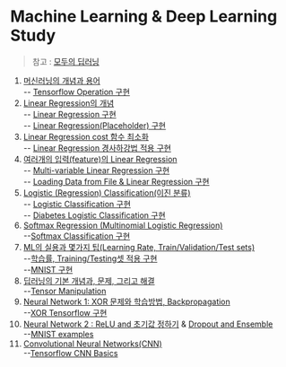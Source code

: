 # Machine Learning & Deep Learning Study 
> 참고 : [모두의 딥러닝](https://www.inflearn.com/course/%EA%B8%B0%EB%B3%B8%EC%A0%81%EC%9D%B8-%EB%A8%B8%EC%8B%A0%EB%9F%AC%EB%8B%9D-%EB%94%A5%EB%9F%AC%EB%8B%9D-%EA%B0%95%EC%A2%8C#)

1. [머신러닝의 개념과 용어](https://blog.naver.com/chlwldk1998/221765482762)    
  -- [Tensorflow Operation 구현](/code/Section1_Tensorflow_Operation.ipynb)
2. [Linear Regression의 개념](https://blog.naver.com/chlwldk1998/221765898015)    
  -- [Linear Regression 구현](/code/Section2_Linear_Regression.ipynb)    
  -- [Linear Regression(Placeholder) 구현](/code/Section2_1_Linear_Regression_Placeholder.ipynb)
3. [Linear Regression cost 함수 최소화](https://blog.naver.com/chlwldk1998/221766697948)    
  -- [Linear Regression 경사하강법 적용 구현 ](/code/Section3_Linear_Regression_minimize_cost.ipynb)    
4. [여러개의 입력(feature)의 Linear Regression](https://blog.naver.com/chlwldk1998/221766778613)        
  -- [Multi-variable Linear Regression 구현](/code/Section4_multi-variable_linear_regression.ipynb)      
  -- [Loading Data from File & Linear Regression 구현](/code/Section4_Loading_Data_from_File.ipynb)    
5. [Logistic (Regression) Classification(이진 분류)](https://blog.naver.com/chlwldk1998/221768331899)    
  -- [Logistic Classification 구현](/code/Section5_Logistic_Classification.ipynb)      
  -- [Diabetes Logistic Classification 구현](/code/Section5_Logistic_Classification_Diabetes.ipynb)        
6. [Softmax Regression (Multinomial Logistic Regression)](https://blog.naver.com/chlwldk1998/221769216219)    
  --[Softmax Classification 구현](/code/Section6_Softmax_Classification.ipynb)    
7. [ML의 실용과 몇가지 팁(Learning Rate, Train/Validation/Test sets)](https://blog.naver.com/chlwldk1998/221769970272)    
  --[학습률, Training/Testing셋 적용 구현](/code/Section7_LearningRate_and_Evaluation.ipynb)    
  --[MNIST 구현](/code/Section7_mnist.ipynb)    
8. [딥러닝의 기본 개념과, 문제, 그리고 해결](https://blog.naver.com/chlwldk1998/221770047162)    
  --[Tensor Manipulation](/code/Section8_Tensor_Manipulation.ipynb)    
9. [Neural Network 1: XOR 문제와 학습방법, Backpropagation](https://blog.naver.com/chlwldk1998/221771935354)    
  --[XOR Tensorflow 구현](/code/Section9_XOR_tensorflow_deepNetwork.ipynb)    
10. [Neural Network 2 : ReLU and 초기값 정하기](https://blog.naver.com/chlwldk1998/221772659269) & [Dropout and Ensemble](https://blog.naver.com/chlwldk1998/221772803986)    
  --[MNIST examples](/code/Section10_MNIST_examples.ipynb)    
11. [Convolutional Neural Networks(CNN)](https://blog.naver.com/chlwldk1998/221773957073)    
  --[Tensorflow CNN Basics](/code/Section11_CNN_Basics.ipynb)    




    
